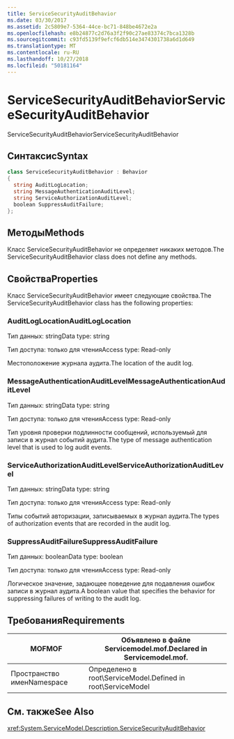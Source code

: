 ```yaml
---
title: ServiceSecurityAuditBehavior
ms.date: 03/30/2017
ms.assetid: 2c5809e7-5364-44ce-bc71-848be4672e2a
ms.openlocfilehash: e8b24877c2d76a3f2f90c27ae83374c7bca1328b
ms.sourcegitcommit: c93fd5139f9efcf6db514e3474301738a6d1d649
ms.translationtype: MT
ms.contentlocale: ru-RU
ms.lasthandoff: 10/27/2018
ms.locfileid: "50181164"
---
```

# <a name="servicesecurityauditbehavior"></a><span data-ttu-id="1eb2c-102">ServiceSecurityAuditBehavior</span><span class="sxs-lookup"><span data-stu-id="1eb2c-102">ServiceSecurityAuditBehavior</span></span>
<span data-ttu-id="1eb2c-103">ServiceSecurityAuditBehavior</span><span class="sxs-lookup"><span data-stu-id="1eb2c-103">ServiceSecurityAuditBehavior</span></span>  
  
## <a name="syntax"></a><span data-ttu-id="1eb2c-104">Синтаксис</span><span class="sxs-lookup"><span data-stu-id="1eb2c-104">Syntax</span></span>  
  
```csharp  
class ServiceSecurityAuditBehavior : Behavior  
{  
  string AuditLogLocation;  
  string MessageAuthenticationAuditLevel;  
  string ServiceAuthorizationAuditLevel;  
  boolean SuppressAuditFailure;  
};  
```  
  
## <a name="methods"></a><span data-ttu-id="1eb2c-105">Методы</span><span class="sxs-lookup"><span data-stu-id="1eb2c-105">Methods</span></span>  
 <span data-ttu-id="1eb2c-106">Класс ServiceSecurityAuditBehavior не определяет никаких методов.</span><span class="sxs-lookup"><span data-stu-id="1eb2c-106">The ServiceSecurityAuditBehavior class does not define any methods.</span></span>  
  
## <a name="properties"></a><span data-ttu-id="1eb2c-107">Свойства</span><span class="sxs-lookup"><span data-stu-id="1eb2c-107">Properties</span></span>  
 <span data-ttu-id="1eb2c-108">Класс ServiceSecurityAuditBehavior имеет следующие свойства.</span><span class="sxs-lookup"><span data-stu-id="1eb2c-108">The ServiceSecurityAuditBehavior class has the following properties:</span></span>  
  
### <a name="auditloglocation"></a><span data-ttu-id="1eb2c-109">AuditLogLocation</span><span class="sxs-lookup"><span data-stu-id="1eb2c-109">AuditLogLocation</span></span>  
 <span data-ttu-id="1eb2c-110">Тип данных: string</span><span class="sxs-lookup"><span data-stu-id="1eb2c-110">Data type: string</span></span>  
  
 <span data-ttu-id="1eb2c-111">Тип доступа: только для чтения</span><span class="sxs-lookup"><span data-stu-id="1eb2c-111">Access type: Read-only</span></span>  
  
 <span data-ttu-id="1eb2c-112">Местоположение журнала аудита.</span><span class="sxs-lookup"><span data-stu-id="1eb2c-112">The location of the audit log.</span></span>  
  
### <a name="messageauthenticationauditlevel"></a><span data-ttu-id="1eb2c-113">MessageAuthenticationAuditLevel</span><span class="sxs-lookup"><span data-stu-id="1eb2c-113">MessageAuthenticationAuditLevel</span></span>  
 <span data-ttu-id="1eb2c-114">Тип данных: string</span><span class="sxs-lookup"><span data-stu-id="1eb2c-114">Data type: string</span></span>  
  
 <span data-ttu-id="1eb2c-115">Тип доступа: только для чтения</span><span class="sxs-lookup"><span data-stu-id="1eb2c-115">Access type: Read-only</span></span>  
  
 <span data-ttu-id="1eb2c-116">Тип уровня проверки подлинности сообщений, используемый для записи в журнал событий аудита.</span><span class="sxs-lookup"><span data-stu-id="1eb2c-116">The type of message authentication level that is used to log audit events.</span></span>  
  
### <a name="serviceauthorizationauditlevel"></a><span data-ttu-id="1eb2c-117">ServiceAuthorizationAuditLevel</span><span class="sxs-lookup"><span data-stu-id="1eb2c-117">ServiceAuthorizationAuditLevel</span></span>  
 <span data-ttu-id="1eb2c-118">Тип данных: string</span><span class="sxs-lookup"><span data-stu-id="1eb2c-118">Data type: string</span></span>  
  
 <span data-ttu-id="1eb2c-119">Тип доступа: только для чтения</span><span class="sxs-lookup"><span data-stu-id="1eb2c-119">Access type: Read-only</span></span>  
  
 <span data-ttu-id="1eb2c-120">Типы событий авторизации, записываемых в журнал аудита.</span><span class="sxs-lookup"><span data-stu-id="1eb2c-120">The types of authorization events that are recorded in the audit log.</span></span>  
  
### <a name="suppressauditfailure"></a><span data-ttu-id="1eb2c-121">SuppressAuditFailure</span><span class="sxs-lookup"><span data-stu-id="1eb2c-121">SuppressAuditFailure</span></span>  
 <span data-ttu-id="1eb2c-122">Тип данных: boolean</span><span class="sxs-lookup"><span data-stu-id="1eb2c-122">Data type: boolean</span></span>  
  
 <span data-ttu-id="1eb2c-123">Тип доступа: только для чтения</span><span class="sxs-lookup"><span data-stu-id="1eb2c-123">Access type: Read-only</span></span>  
  
 <span data-ttu-id="1eb2c-124">Логическое значение, задающее поведение для подавления ошибок записи в журнал аудита.</span><span class="sxs-lookup"><span data-stu-id="1eb2c-124">A boolean value that specifies the behavior for suppressing failures of writing to the audit log.</span></span>  
  
## <a name="requirements"></a><span data-ttu-id="1eb2c-125">Требования</span><span class="sxs-lookup"><span data-stu-id="1eb2c-125">Requirements</span></span>  
  
|<span data-ttu-id="1eb2c-126">MOF</span><span class="sxs-lookup"><span data-stu-id="1eb2c-126">MOF</span></span>|<span data-ttu-id="1eb2c-127">Объявлено в файле Servicemodel.mof.</span><span class="sxs-lookup"><span data-stu-id="1eb2c-127">Declared in Servicemodel.mof.</span></span>|  
|---------|-----------------------------------|  
|<span data-ttu-id="1eb2c-128">Пространство имен</span><span class="sxs-lookup"><span data-stu-id="1eb2c-128">Namespace</span></span>|<span data-ttu-id="1eb2c-129">Определено в root\ServiceModel.</span><span class="sxs-lookup"><span data-stu-id="1eb2c-129">Defined in root\ServiceModel</span></span>|  
  
## <a name="see-also"></a><span data-ttu-id="1eb2c-130">См. также</span><span class="sxs-lookup"><span data-stu-id="1eb2c-130">See Also</span></span>  
 <xref:System.ServiceModel.Description.ServiceSecurityAuditBehavior>
